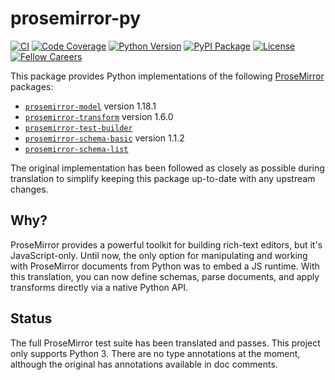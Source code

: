 # prosemirror-py

[![CI](https://github.com/fellowapp/prosemirror-py/actions/workflows/ci.yml/badge.svg)](https://github.com/fellowapp/prosemirror-py/actions/workflows/ci.yml)
[![Code Coverage](https://codecov.io/gh/fellowapp/prosemirror-py/branch/master/graph/badge.svg?style=flat)](https://codecov.io/gh/fellowapp/prosemirror-py)
[![Python Version](https://img.shields.io/pypi/pyversions/prosemirror.svg?style=flat)](https://pypi.org/project/prosemirror/)
[![PyPI Package](https://img.shields.io/pypi/v/prosemirror.svg?style=flat)](https://pypi.org/project/prosemirror/)
[![License](https://img.shields.io/pypi/l/prosemirror.svg?style=flat)](https://github.com/fellowapp/prosemirror-py/blob/master/LICENSE.md)
[![Fellow Careers](https://img.shields.io/badge/fellow.app-hiring-576cf7.svg?style=flat)](https://fellow.app/careers/)

This package provides Python implementations of the following
[ProseMirror](https://prosemirror.net/) packages:

- [`prosemirror-model`](https://github.com/ProseMirror/prosemirror-model) version 1.18.1
- [`prosemirror-transform`](https://github.com/ProseMirror/prosemirror-transform) version 1.6.0
- [`prosemirror-test-builder`](https://github.com/ProseMirror/prosemirror-test-builder)
- [`prosemirror-schema-basic`](https://github.com/ProseMirror/prosemirror-schema-basic) version 1.1.2
- [`prosemirror-schema-list`](https://github.com/ProseMirror/prosemirror-schema-list)

The original implementation has been followed as closely as possible during
translation to simplify keeping this package up-to-date with any upstream
changes.

## Why?

ProseMirror provides a powerful toolkit for building rich-text editors, but it's
JavaScript-only. Until now, the only option for manipulating and working with
ProseMirror documents from Python was to embed a JS runtime. With this
translation, you can now define schemas, parse documents, and apply transforms
directly via a native Python API.

## Status

The full ProseMirror test suite has been translated and passes. This project
only supports Python 3. There are no type annotations at the moment, although
the original has annotations available in doc comments.
